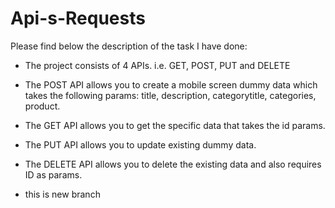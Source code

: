 # Api-s-Requests
Please find below the description of the task I have done:

- The project consists of 4 APIs. i.e. GET, POST, PUT and DELETE
- The POST API allows you to create a mobile screen dummy data which takes the following params: title, description, categorytitle, categories, product.
- The GET API allows you to get the specific data that takes the id params.
- The PUT API allows you to update existing dummy data.
- The DELETE API allows you to delete the existing data and also requires ID as params.


- this is new branch 